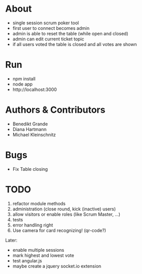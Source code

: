 # About
* single session scrum poker tool
* first user to connect becomes admin
* admin is able to reset the table (while open and closed)
* admin can edit current ticket topic
* if all users voted the table is closed and all votes are shown

# Run
* npm install
* node app
* http://localhost:3000

# Authors & Contributors
* Benedikt Grande
* Diana Hartmann
* Michael Kleinschnitz

# Bugs
* Fix Table closing

# TODO
1) refactor module methods
2) administration (close round, kick (inactive) users)
3) allow visitors or enable roles (like Scrum Master, ...)
4) tests
5) error handling right
6) Use camera for card recognizing! (qr-code?)

Later:
* enable multiple sessions
* mark highest and lowest vote
* test angular.js
* maybe create a jquery socket.io extension